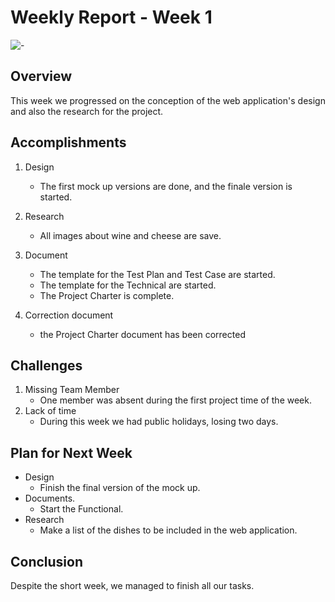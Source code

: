 # Weekly Report - Week 1
![-](https://raw.githubusercontent.com/andreasbm/readme/master/assets/lines/rainbow.png)

## Overview
This week we progressed on the conception of the web application's design and also the research for the project.
## Accomplishments

1. Design
   - The first mock up versions are done, and the finale version is started.

2. Research
   - All images about wine and cheese are save.

3. Document
   - The template for the Test Plan and Test Case are started.
   - The template for the Technical are started.
   - The Project Charter is complete.

4. Correction document
   - the Project Charter document has been corrected

## Challenges

1. Missing Team Member
   - One member was absent during the first project time of the week.
2. Lack of time
   - During this week we had public holidays, losing two days.

## Plan for Next Week

- Design 
   - Finish the final version of the mock up.
- Documents.
   - Start the Functional.
- Research
   - Make a list of the dishes to be included in the web application.

## Conclusion
Despite the short week, we managed to finish all our tasks.
